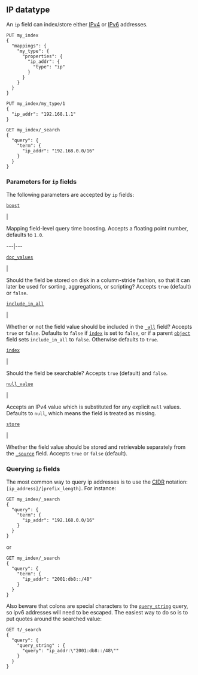 ## IP datatype

An `ip` field can index/store either [IPv4](https://en.wikipedia.org/wiki/IPv4) or [IPv6](https://en.wikipedia.org/wiki/IPv6) addresses.
    
    
    PUT my_index
    {
      "mappings": {
        "my_type": {
          "properties": {
            "ip_addr": {
              "type": "ip"
            }
          }
        }
      }
    }
    
    PUT my_index/my_type/1
    {
      "ip_addr": "192.168.1.1"
    }
    
    GET my_index/_search
    {
      "query": {
        "term": {
          "ip_addr": "192.168.0.0/16"
        }
      }
    }

### Parameters for `ip` fields

The following parameters are accepted by `ip` fields:

[`boost`](mapping-boost.html "boost")

| 

Mapping field-level query time boosting. Accepts a floating point number, defaults to `1.0`.   
  
---|---  
  
[`doc_values`](doc-values.html "doc_values")

| 

Should the field be stored on disk in a column-stride fashion, so that it can later be used for sorting, aggregations, or scripting? Accepts `true` (default) or `false`.   
  
[`include_in_all`](include-in-all.html "include_in_all")

| 

Whether or not the field value should be included in the [`_all`](mapping-all-field.html "_all field") field? Accepts `true` or `false`. Defaults to `false` if [`index`](mapping-index.html "index") is set to `false`, or if a parent [`object`](object.html "Object datatype") field sets `include_in_all` to `false`. Otherwise defaults to `true`.   
  
[`index`](mapping-index.html "index")

| 

Should the field be searchable? Accepts `true` (default) and `false`.   
  
[`null_value`](null-value.html "null_value")

| 

Accepts an IPv4 value which is substituted for any explicit `null` values. Defaults to `null`, which means the field is treated as missing.   
  
[`store`](mapping-store.html "store")

| 

Whether the field value should be stored and retrievable separately from the [`_source`](mapping-source-field.html "_source field") field. Accepts `true` or `false` (default).   
  
### Querying `ip` fields

The most common way to query ip addresses is to use the [CIDR](https://en.wikipedia.org/wiki/Classless_Inter-Domain_Routing#CIDR_notation) notation: `[ip_address]/[prefix_length]`. For instance:
    
    
    GET my_index/_search
    {
      "query": {
        "term": {
          "ip_addr": "192.168.0.0/16"
        }
      }
    }

or
    
    
    GET my_index/_search
    {
      "query": {
        "term": {
          "ip_addr": "2001:db8::/48"
        }
      }
    }

Also beware that colons are special characters to the [`query_string`](query-dsl-query-string-query.html "Query String Query") query, so ipv6 addresses will need to be escaped. The easiest way to do so is to put quotes around the searched value:
    
    
    GET t/_search
    {
      "query": {
        "query_string" : {
          "query": "ip_addr:\"2001:db8::/48\""
        }
      }
    }
